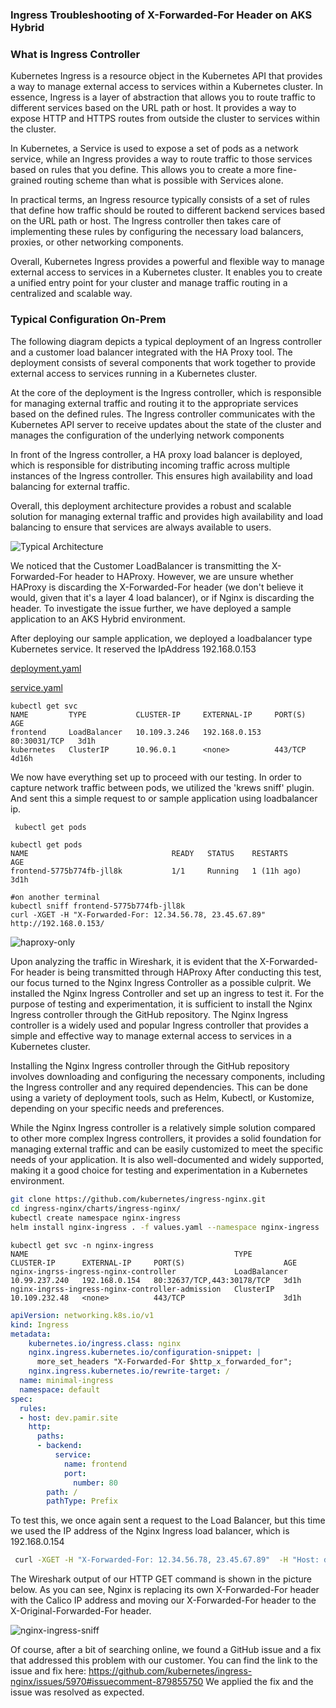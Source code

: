 ### Ingress Troubleshooting of X-Forwarded-For Header on AKS Hybrid
### What is Ingress Controller
Kubernetes Ingress is a resource object in the Kubernetes API that provides a way to manage external access to services within a Kubernetes cluster. In essence, Ingress is a layer of abstraction that allows you to route traffic to different services based on the URL path or host. It provides a way to expose HTTP and HTTPS routes from outside the cluster to services within the cluster.

In Kubernetes, a Service is used to expose a set of pods as a network service, while an Ingress provides a way to route traffic to those services based on rules that you define. This allows you to create a more fine-grained routing scheme than what is possible with Services alone.

In practical terms, an Ingress resource typically consists of a set of rules that define how traffic should be routed to different backend services based on the URL path or host. The Ingress controller then takes care of implementing these rules by configuring the necessary load balancers, proxies, or other networking components.

Overall, Kubernetes Ingress provides a powerful and flexible way to manage external access to services in a Kubernetes cluster. It enables you to create a unified entry point for your cluster and manage traffic routing in a centralized and scalable way.

### Typical Configuration On-Prem
The following diagram depicts a typical deployment of an Ingress controller and a customer load balancer integrated with the HA Proxy tool. The deployment consists of several components that work together to provide external access to services running in a Kubernetes cluster.

At the core of the deployment is the Ingress controller, which is responsible for managing external traffic and routing it to the appropriate services based on the defined rules. The Ingress controller communicates with the Kubernetes API server to receive updates about the state of the cluster and manages the configuration of the underlying network components

In front of the Ingress controller, a HA proxy load balancer is deployed, which is responsible for distributing incoming traffic across multiple instances of the Ingress controller. This ensures high availability and load balancing for external traffic.

Overall, this deployment architecture provides a robust and scalable solution for managing external traffic and provides high availability and load balancing to ensure that services are always available to users.

![Typical Architecture](./ingress-controller/lb-customer-arch.excalidraw.png)


We noticed that the Customer LoadBalancer is transmitting the X-Forwarded-For header to HAProxy. However, we are unsure whether HAProxy is discarding the X-Forwarded-For header (we don't believe it would, given that it's a layer 4 load balancer), or if Nginx is discarding the header. To investigate the issue further, we have deployed a sample application to an AKS Hybrid environment.

After deploying our sample application, we deployed a loadbalancer type Kubernetes service. It reserved the IpAddress  192.168.0.153

[deployment.yaml](https://raw.githubusercontent.com/Pamir/kubernetes-essentials/master/04-services/01-frontend-deployment.yaml) </p>
[service.yaml](https://raw.githubusercontent.com/Pamir/kubernetes-essentials/master/04-services/05-frontend-svc.yaml)

```
kubectl get svc
NAME         TYPE           CLUSTER-IP     EXTERNAL-IP     PORT(S)        AGE
frontend     LoadBalancer   10.109.3.246   192.168.0.153   80:30031/TCP   3d1h
kubernetes   ClusterIP      10.96.0.1      <none>          443/TCP        4d16h
```

We now have everything set up to proceed with our testing. In order to capture network traffic between pods, we utilized the 'krews sniff' plugin.
And sent this a simple request to or sample application using loadbalancer ip.
```bash
 kubectl get pods
 ```
 ```
kubectl get pods
NAME                                READY   STATUS    RESTARTS      AGE
frontend-5775b774fb-jll8k           1/1     Running   1 (11h ago)   3d1h
 ```
 ```
#on another terminal
kubectl sniff frontend-5775b774fb-jll8k
curl -XGET -H "X-Forwarded-For: 12.34.56.78, 23.45.67.89"  http://192.168.0.153/
```

![haproxy-only](ingress-controller/haproxy-only-sniff.png)

Upon analyzing the traffic in Wireshark, it is evident that the X-Forwarded-For header is being transmitted through HAProxy
After conducting this test, our focus turned to the Nginx Ingress Controller as a possible culprit. We installed the Nginx Ingress Controller and set up an ingress to test it. For the purpose of testing and experimentation, it is sufficient to install the Nginx Ingress controller through the GitHub repository. The Nginx Ingress controller is a widely used and popular Ingress controller that provides a simple and effective way to manage external access to services in a Kubernetes cluster.

Installing the Nginx Ingress controller through the GitHub repository involves downloading and configuring the necessary components, including the Ingress controller and any required dependencies. This can be done using a variety of deployment tools, such as Helm, Kubectl, or Kustomize, depending on your specific needs and preferences.

While the Nginx Ingress controller is a relatively simple solution compared to other more complex Ingress controllers, it provides a solid foundation for managing external traffic and can be easily customized to meet the specific needs of your application. It is also well-documented and widely supported, making it a good choice for testing and experimentation in a Kubernetes environment.

```bash
git clone https://github.com/kubernetes/ingress-nginx.git
cd ingress-nginx/charts/ingress-nginx/
kubectl create namespace nginx-ingress
helm install nginx-ingress . -f values.yaml --namespace nginx-ingress
```
```
kubectl get svc -n nginx-ingress
NAME                                              TYPE           CLUSTER-IP      EXTERNAL-IP     PORT(S)                      AGE
nginx-ingrss-ingress-nginx-controller             LoadBalancer   10.99.237.240   192.168.0.154   80:32637/TCP,443:30178/TCP   3d1h
nginx-ingrss-ingress-nginx-controller-admission   ClusterIP      10.109.232.48   <none>          443/TCP                      3d1h
```
```yaml
apiVersion: networking.k8s.io/v1
kind: Ingress
metadata:
    kubernetes.io/ingress.class: nginx
    nginx.ingress.kubernetes.io/configuration-snippet: |
      more_set_headers "X-Forwarded-For $http_x_forwarded_for";
    nginx.ingress.kubernetes.io/rewrite-target: /
  name: minimal-ingress
  namespace: default
spec:
  rules:
  - host: dev.pamir.site
    http:
      paths:
      - backend:
          service:
            name: frontend
            port:
              number: 80
        path: /
        pathType: Prefix
```

To test this, we once again sent a request to the Load Balancer, but this time we used the IP address of the Nginx Ingress load balancer, which is 192.168.0.154

```bash
 curl -XGET -H "X-Forwarded-For: 12.34.56.78, 23.45.67.89"  -H "Host: dev.pamir.site" http://192.168.0.154
```
The Wireshark output of our HTTP GET command is shown in the picture below. As you can see, Nginx is replacing its own X-Forwarded-For header with the Calico IP address and moving our X-Forwarded-For header to the X-Original-Forwarded-For header.

![nginx-ingress-sniff](./ingress-controller/nginx-ingress-sniff.png)

Of course, after a bit of searching online, we found a GitHub issue and a fix that addressed this problem with our customer. You can find the link to the issue and fix here: https://github.com/kubernetes/ingress-nginx/issues/5970#issuecomment-879855750 We applied the fix and the issue was resolved as expected. 
